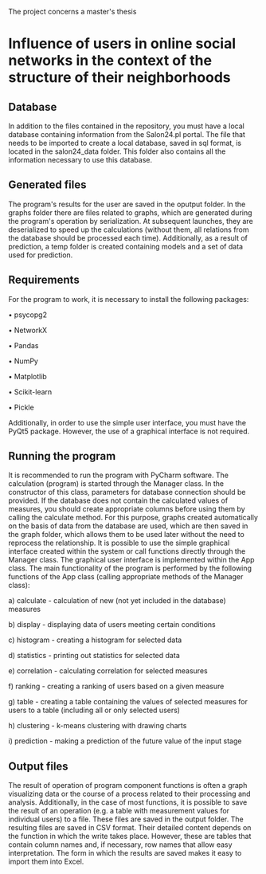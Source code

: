 The project concerns a master's thesis
# Influence of users in online social networks in the context of the structure of their neighborhoods #

## Database ##

In addition to the files contained in the repository, you must have a local database containing information from the Salon24.pl portal.
The file that needs to be imported to create a local database, saved in sql format, is located in the salon24_data folder.
This folder also contains all the information necessary to use this database.

## Generated files ##
The program's results for the user are saved in the oputput folder. In the graphs folder there are files related to graphs, which are generated during the program's operation by serialization. At subsequent launches, they are deserialized to speed up the calculations (without them, all relations from the database should be processed each time). Additionally, as a result of prediction, a temp folder is created containing models and a set of data used for prediction.

## Requirements ##
For the program to work, it is necessary to install the following packages:

• psycopg2

• NetworkX

• Pandas

• NumPy

• Matplotlib

• Scikit-learn

• Pickle

Additionally, in order to use the simple user interface, you must have the PyQt5 package. However, the use of a graphical interface is not required.

## Running the program ##
It is recommended to run the program with PyCharm software. The calculation (program) is started through the Manager class. In the constructor of this class, parameters for database connection should be provided. If the database does not contain the calculated values ​​of measures, you should create appropriate columns before using them by calling the calculate method. For this purpose, graphs created automatically on the basis of data from the database are used, which are then saved in the graph folder, which allows them to be used later without the need to reprocess the relationship.
It is possible to use the simple graphical interface created within the system or call functions directly through the Manager class. The graphical user interface is implemented within the App class.
The main functionality of the program is performed by the following functions of the App class (calling appropriate methods of the Manager class):

a) calculate - calculation of new (not yet included in the database) measures

b) display - displaying data of users meeting certain conditions

c) histogram - creating a histogram for selected data

d) statistics - printing out statistics for selected data

e) correlation - calculating correlation for selected measures

f) ranking - creating a ranking of users based on a given measure

g) table - creating a table containing the values ​​of selected measures for users to a table (including all or only selected users)

h) clustering - k-means clustering with drawing charts

i) prediction - making a prediction of the future value of the input stage


## Output files ##
The result of operation of program component functions is often a graph visualizing data or the course of a process related to their processing and analysis. Additionally, in the case of most functions, it is possible to save the result of an operation (e.g. a table with measurement values ​​for individual users) to a file. These files are saved in the output folder.
The resulting files are saved in CSV format. Their detailed content depends on the function in which the write takes place. However, these are tables that contain column names and, if necessary, row names that allow easy interpretation. The form in which the results are saved makes it easy to import them into Excel.

